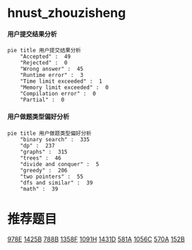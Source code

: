 # hnust_zhouzisheng

<!-- tabs:start -->



#### **用户提交结果分析**

```mermaid
pie title 用户提交结果分析
    "Accepted" :  49
    "Rejected" :  0
    "Wrong answer" :  45
    "Runtime error" :  3
    "Time limit exceeded" :  1
    "Memory limit exceeded" :  0
    "Compilation error" :  0
    "Partial" :  0
```

#### **用户做题类型偏好分析**

```mermaid
pie title 用户做题类型偏好分析
    "binary search" :  335
    "dp" :  237
    "graphs" :  315
    "trees" :  46
    "divide and conquer" :  5
    "greedy" :  206
    "two pointers" :  55
    "dfs and similar" :  39
    "math" :  39
```



<!-- tabs:end -->
# 推荐题目
[978E](https://codeforces.com/contest/978/problem/E)
[1425B](https://codeforces.com/contest/1425/problem/B)
[788B](https://codeforces.com/contest/788/problem/B)
[1358F](https://codeforces.com/contest/1358/problem/F)
[1091H](https://codeforces.com/contest/1091/problem/H)
[1431D](https://codeforces.com/contest/1431/problem/D)
[581A](https://codeforces.com/contest/581/problem/A)
[1056C](https://codeforces.com/contest/1056/problem/C)
[570A](https://codeforces.com/contest/570/problem/A)
[152B](https://codeforces.com/contest/152/problem/B)
